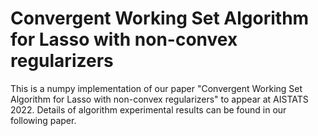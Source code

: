 # Convergent Working Set Algorithm for Lasso with non-convex regularizers

This is a numpy implementation of our paper "Convergent Working Set Algorithm for Lasso with non-convex regularizers"  to appear at AISTATS 2022.
Details of algorithm experimental results can be found in our following paper.





